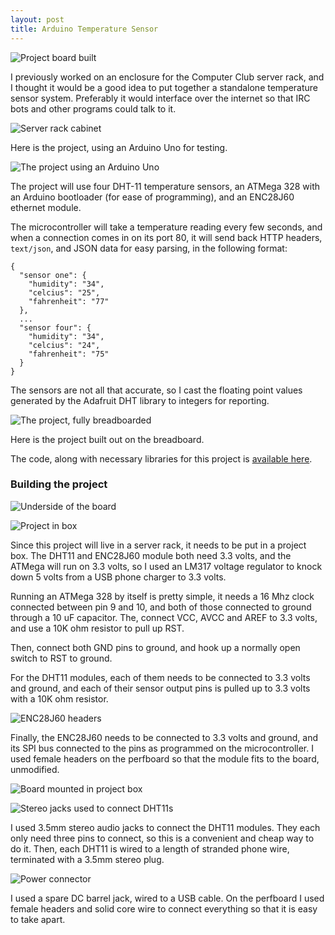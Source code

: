 ```yaml
---
layout: post
title: Arduino Temperature Sensor
---
```


![Project board built](https://farm9.staticflickr.com/8638/16554037441_e3580ac3c7_z_d.jpg)


I previously worked on an enclosure for the Computer Club server rack, and I thought it would be a good idea to put together a standalone temperature sensor system. Preferably it would interface over the internet so that IRC bots and other programs could talk to it.

![Server rack cabinet](https://farm9.staticflickr.com/8612/16524942312_81b622a8aa_z_d.jpg)

Here is the project, using an Arduino Uno for testing.

![The project using an Arduino Uno](https://farm8.staticflickr.com/7339/16525954455_dae4872608_z_d.jpg)

The project will use four DHT-11 temperature sensors, an ATMega 328 with an Arduino bootloader (for ease of programming), and an ENC28J60 ethernet module.

The microcontroller will take a temperature reading every few seconds, and when a connection comes in on its port 80, it will send back HTTP headers, ```text/json```, and JSON data for easy parsing, in the following format:

```
{
  "sensor one": {
    "humidity": "34",
    "celcius": "25",
    "fahrenheit": "77"
  },
  ...
  "sensor four": {
    "humidity": "34",
    "celcius": "24",
    "fahrenheit": "75"
  }
}
```

The sensors are not all that accurate, so I cast the floating point values generated by the Adafruit DHT library to integers for reporting.

![The project, fully breadboarded](https://farm8.staticflickr.com/7399/16338473020_17f4c32a53_z_d.jpg)

Here is the project built out on the breadboard.

The code, along with necessary libraries for this project is [available here](https://github.com/rhinoceraptor/arduino-server-sensor).

### Building the project


![Underside of the board](https://farm8.staticflickr.com/7435/15935531923_c2ed41a00a_z_d.jpg)

![Project in box](https://farm8.staticflickr.com/7410/16529706886_7436424da5_z_d.jpg)

Since this project will live in a server rack, it needs to be put in a project box. The DHT11 and ENC28J60 module both need 3.3 volts, and the ATMega will run on 3.3 volts, so I used an LM317 voltage regulator to knock down 5 volts from a USB phone charger to 3.3 volts.

Running an ATMega 328 by itself is pretty simple, it needs a 16 Mhz clock connected between pin 9 and 10, and both of those connected to ground through a 10 uF capacitor. The, connect VCC, AVCC and AREF to 3.3 volts, and use a 10K ohm resistor to pull up RST.

Then, connect both GND pins to ground, and hook up a normally open switch to RST to ground.

For the DHT11 modules, each of them needs to be connected to 3.3 volts and ground, and each of their sensor output pins is pulled up to 3.3 volts with a 10K ohm resistor.

![ENC28J60 headers](https://farm9.staticflickr.com/8628/16368048798_f96d413423_z_d.jpg)

Finally, the ENC28J60 needs to be connected to 3.3 volts and ground, and its SPI bus connected to the pins as programmed on the microcontroller. I used female headers on the perfboard so that the module fits to the board, unmodified.


![Board mounted in project box](https://farm9.staticflickr.com/8641/16555724555_a1649e63f6_z_d.jpg)


![Stereo jacks used to connect DHT11s](https://farm9.staticflickr.com/8654/16368047228_286b7fa863_z_d.jpg)

I used 3.5mm stereo audio jacks to connect the DHT11 modules. They each only need three pins to connect, so this is a convenient and cheap way to do it. Then, each DHT11 is wired to a length of stranded phone wire, terminated with a 3.5mm stereo plug.

![Power connector](https://farm8.staticflickr.com/7393/16554609972_d4335be86f_z_d.jpg)

I used a spare DC barrel jack, wired to a USB cable. On the perfboard I used female headers and solid core wire to connect everything so that it is easy to take apart.

